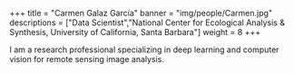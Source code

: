 +++
title = "Carmen Galaz García"
banner = "img/people/Carmen.jpg"
descriptions = ["Data Scientist","National Center for Ecological Analysis & Synthesis, University of California, Santa Barbara"]
weight = 8
+++

I am a research professional specializing in deep learning and computer vision for remote sensing image analysis.
